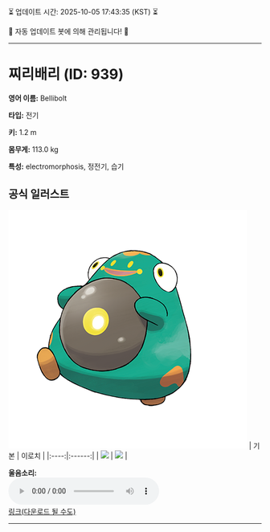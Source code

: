 
⏳ 업데이트 시간: 2025-10-05 17:43:35 (KST) ⏳

🤖 자동 업데이트 봇에 의해 관리됩니다! 🤖

---

# 찌리배리 (ID: 939)
**영어 이름:** Bellibolt

**타입:** 전기

**키:** 1.2 m

**몸무게:** 113.0 kg

**특성:** electromorphosis, 정전기, 습기

## 공식 일러스트
![](https://raw.githubusercontent.com/PokeAPI/sprites/master/sprites/pokemon/other/official-artwork/939.png)
| 기본 | 이로치 |
|:----:|:------:|
| <img src="http://play.pokemonshowdown.com/sprites/ani/bellibolt.gif" width="200"> | <img src="http://play.pokemonshowdown.com/sprites/ani-shiny/bellibolt.gif" width="200"> |

**울음소리:**<br><audio controls src="https://raw.githubusercontent.com/PokeAPI/cries/main/cries/pokemon/latest/939.ogg"></audio><br> [링크(다운로드 될 수도)](https://raw.githubusercontent.com/PokeAPI/cries/main/cries/pokemon/latest/939.ogg)


---
